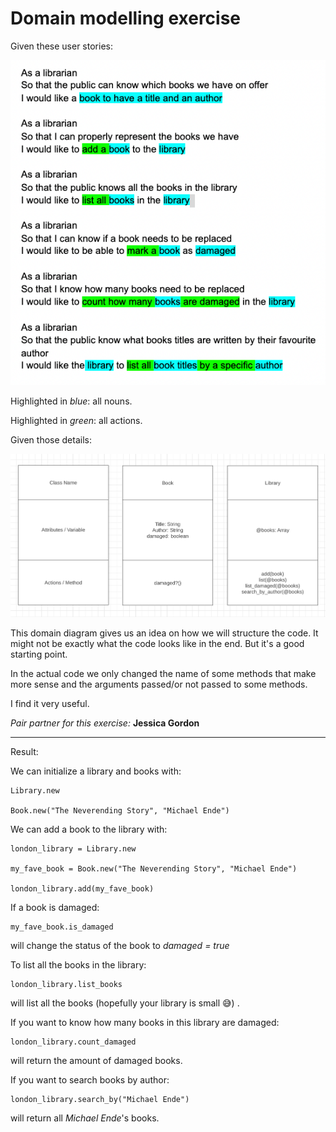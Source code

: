 # Domain modelling exercise

Given these user stories:

![User Story](images/UserStory.jpg)  

Highlighted in _blue_: all nouns.  

Highlighted in _green_: all actions.  

Given those details:

![Domain Modelling](images/DomainModelling.jpg)

This domain diagram gives us an idea on how we will structure the code. It might not be exactly what the code looks like in the end. But it's a good starting point.

In the actual code we only changed the name of some methods that make more sense and the arguments passed/or not passed to some methods.

I find it very useful.

_Pair partner for this exercise:_ **Jessica Gordon**

---
Result:

We can initialize a library and books with:
```
Library.new

Book.new("The Neverending Story", "Michael Ende")
```
We can add a book to the library with:
```
london_library = Library.new

my_fave_book = Book.new("The Neverending Story", "Michael Ende")

london_library.add(my_fave_book)
```
If a book is damaged:
```
my_fave_book.is_damaged
```
will change the status of the book to _damaged = true_

To list all the books in the library:
```
london_library.list_books
```
will list all the books (hopefully your library is small 😅) .  

If you want to know how many books in this library are damaged:
```
london_library.count_damaged
```
will return the amount of damaged books.  

If you want to search books by author:
```
london_library.search_by("Michael Ende")
```
will return all _Michael Ende_'s books.